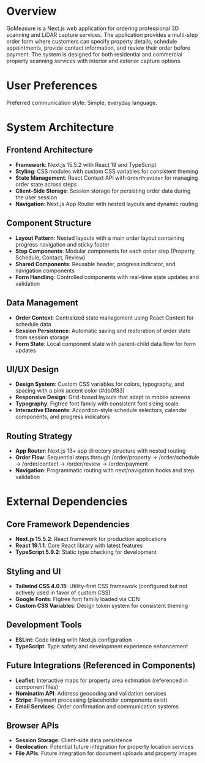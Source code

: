 # Overview

GoMeasure is a Next.js web application for ordering professional 3D scanning and LiDAR capture services. The application provides a multi-step order form where customers can specify property details, schedule appointments, provide contact information, and review their order before payment. The system is designed for both residential and commercial property scanning services with interior and exterior capture options.

# User Preferences

Preferred communication style: Simple, everyday language.

# System Architecture

## Frontend Architecture
- **Framework**: Next.js 15.5.2 with React 19 and TypeScript
- **Styling**: CSS modules with custom CSS variables for consistent theming
- **State Management**: React Context API with `OrderProvider` for managing order state across steps
- **Client-Side Storage**: Session storage for persisting order data during the user session
- **Navigation**: Next.js App Router with nested layouts and dynamic routing

## Component Structure
- **Layout Pattern**: Nested layouts with a main order layout containing progress navigation and sticky footer
- **Step Components**: Modular components for each order step (Property, Schedule, Contact, Review)
- **Shared Components**: Reusable header, progress indicator, and navigation components
- **Form Handling**: Controlled components with real-time state updates and validation

## Data Management
- **Order Context**: Centralized state management using React Context for schedule data
- **Session Persistence**: Automatic saving and restoration of order state from session storage
- **Form State**: Local component state with parent-child data flow for form updates

## UI/UX Design
- **Design System**: Custom CSS variables for colors, typography, and spacing with a pink accent color (#db0f83)
- **Responsive Design**: Grid-based layouts that adapt to mobile screens
- **Typography**: Figtree font family with consistent font sizing scale
- **Interactive Elements**: Accordion-style schedule selectors, calendar components, and progress indicators

## Routing Strategy
- **App Router**: Next.js 13+ app directory structure with nested routing
- **Order Flow**: Sequential steps through /order/property → /order/schedule → /order/contact → /order/review → /order/payment
- **Navigation**: Programmatic routing with next/navigation hooks and step validation

# External Dependencies

## Core Framework Dependencies
- **Next.js 15.5.2**: React framework for production applications
- **React 19.1.1**: Core React library with latest features
- **TypeScript 5.9.2**: Static type checking for development

## Styling and UI
- **Tailwind CSS 4.0.15**: Utility-first CSS framework (configured but not actively used in favor of custom CSS)
- **Google Fonts**: Figtree font family loaded via CDN
- **Custom CSS Variables**: Design token system for consistent theming

## Development Tools
- **ESLint**: Code linting with Next.js configuration
- **TypeScript**: Type safety and development experience enhancement

## Future Integrations (Referenced in Components)
- **Leaflet**: Interactive maps for property area estimation (referenced in component files)
- **Nominatim API**: Address geocoding and validation services
- **Stripe**: Payment processing (placeholder components exist)
- **Email Services**: Order confirmation and communication systems

## Browser APIs
- **Session Storage**: Client-side data persistence
- **Geolocation**: Potential future integration for property location services
- **File APIs**: Future integration for document uploads and property images